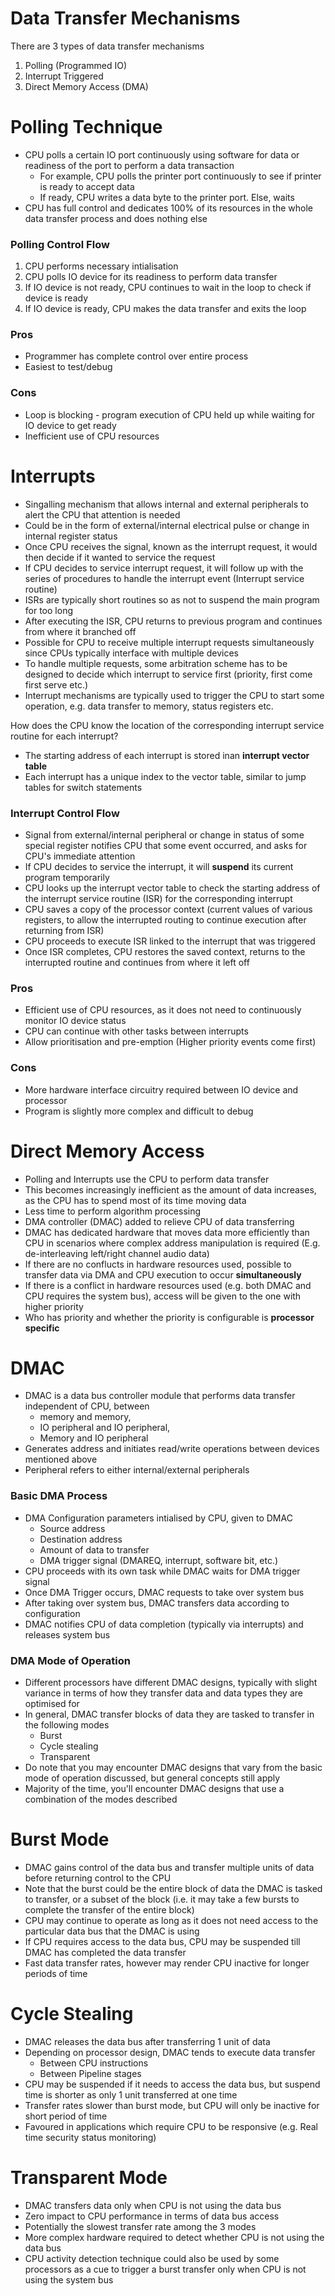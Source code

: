 # Data Transfer Mechanisms

There are 3 types of data transfer mechanisms
1. Polling (Programmed IO)
2. Interrupt Triggered
3. Direct Memory Access (DMA)

# Polling Technique
- CPU polls a certain IO port continuously using software for data or readiness of the port to perform a data transaction
  - For example, CPU polls the printer port continuously to see if printer is ready to accept data
  - If ready, CPU writes a data byte to the printer port. Else, waits
- CPU has full control and dedicates 100% of its resources in the whole data transfer process and does nothing else

### Polling Control Flow
1. CPU performs necessary intialisation
2. CPU polls IO device for its readiness to perform data transfer
3. If IO device is not ready, CPU continues to wait in the loop to check if device is ready
4. If IO device is ready, CPU makes the data transfer and exits the loop

### Pros
- Programmer has complete control over entire process
- Easiest to test/debug

### Cons
- Loop is blocking - program execution of CPU held up while waiting for IO device to get ready
- Inefficient use of CPU resources

# Interrupts
- Singalling mechanism that allows internal and external peripherals to alert the CPU that attention is needed
- Could be in the form of external/internal electrical pulse or change in internal register status
- Once CPU receives the signal, known as the interrupt request, it would then decide if it wanted to service the request
- If CPU decides to service interrupt request, it will follow up with the series of procedures to handle the interrupt event (Interrupt service routine)
- ISRs are typically short routines so as not to suspend the main program for too long
- After executing the ISR, CPU returns to previous program and continues from where it branched off
- Possible for CPU to receive multiple interrupt requests simultaneously since CPUs typically interface with multiple devices
- To handle multiple requests, some arbitration scheme has to be designed to decide which interrupt to service first (priority, first come first serve etc.)
- Interrupt mechanisms are typically used to trigger the CPU to start some operation, e.g. data transfer to memory, status registers etc.

How does the CPU know the location of the corresponding interrupt service routine for each interrupt?
- The starting address of each interrupt is stored inan **interrupt vector table**
- Each interrupt has a unique index to the vector table, similar to jump tables for switch statements

### Interrupt Control Flow
- Signal from external/internal peripheral or change in status of some special register notifies CPU that some event occurred, and asks for CPU's immediate attention
- If CPU decides to service the interrupt, it will **suspend** its current program temporarily
- CPU looks up the interrupt vector table to check the starting address of the interrupt service routine (ISR) for the corresponding interrupt
- CPU saves a copy of the processor context (current values of various registers, to allow the interrupted routing to continue execution after returning from ISR)
- CPU proceeds to execute ISR linked to the interrupt that was triggered
- Once ISR completes, CPU restores the saved context, returns to the interrupted routine and continues from where it left off

### Pros
- Efficient use of CPU resources, as it does not need to continuously monitor IO device status
- CPU can continue with other tasks between interrupts
- Allow prioritisation and pre-emption (Higher priority events come first)

### Cons
- More hardware interface circuitry required between IO device and processor
- Program is slightly more complex and difficult to debug

# Direct Memory Access
- Polling and Interrupts use the CPU to perform data transfer
- This becomes increasingly inefficient as the amount of data increases, as the CPU has to spend most of its time moving data
- Less time to perform algorithm processing 
- DMA controller (DMAC) added to relieve CPU of data transferring
- DMAC has dedicated hardware that moves data more efficiently than CPU in scenarios where complex address manipulation is required (E.g. de-interleaving left/right channel audio data)
- If there are no conflucts in hardware resources used, possible to transfer data via DMA and CPU execution to occur **simultaneously**
- If there is a conflict in hardware resources used (e.g. both DMAC and CPU requires the system bus), access will be given to the one with higher priority
- Who has priority and whether the priority is configurable is **processor specific**

# DMAC
- DMAC is a data bus controller module that performs data transfer independent of CPU, between 
  - memory and memory, 
  - IO peripheral and IO peripheral, 
  - Memory and IO peripheral
- Generates address and initiates read/write operations between devices mentioned above
- Peripheral refers to either internal/external peripherals

### Basic DMA Process
- DMA Configuration parameters intialised by CPU, given to DMAC
  - Source address
  - Destination address
  - Amount of data to transfer
  - DMA trigger signal (DMAREQ, interrupt, software bit, etc.)
- CPU proceeds with its own task while DMAC waits for DMA trigger signal
- Once DMA Trigger occurs, DMAC requests to take over system bus
- After taking over system bus, DMAC transfers data according to configuration
- DMAC notifies CPU of data completion (typically via interrupts) and releases system bus

### DMA Mode of Operation
- Different processors have different DMAC designs, typically with slight variance in terms of how they transfer data and data types they are optimised for
- In general, DMAC transfer blocks of data they are tasked to transfer in the following modes
  - Burst
  - Cycle stealing
  - Transparent
- Do note that you may encounter DMAC designs that vary from the basic mode of operation discussed, but general concepts still apply
- Majority of the time, you'll encounter DMAC designs that use a combination of the modes described

# Burst Mode
- DMAC gains control of the data bus and transfer multiple units of data before returning control to the CPU
- Note that the burst could be the entire block of data the DMAC is tasked to transfer, or a subset of the block (i.e. it may take a few bursts to complete the transfer of the entire block)
- CPU may continue to operate as long as it does not need access to the particular data bus that the DMAC is using
- If CPU requires access to the data bus, CPU may be suspended till DMAC has completed the data transfer
- Fast data transfer rates, however may render CPU inactive for longer periods of time

# Cycle Stealing
- DMAC releases the data bus after transferring 1 unit of data
- Depending on processor design, DMAC tends to execute data transfer
  - Between CPU instructions
  - Between Pipeline stages
- CPU may be suspended if it needs to access the data bus, but suspend time is shorter as only 1 unit transferred at one time
- Transfer rates slower than burst mode, but CPU will only be inactive for short period of time
- Favoured in applications which require CPU to be responsive (e.g. Real time security status monitoring)

# Transparent Mode
- DMAC transfers data only when CPU is not using the data bus
- Zero impact to CPU performance in terms of data bus access
- Potentially the slowest transfer rate among the 3 modes
- More complex hardware required to detect whether CPU is not using the data bus
- CPU activity detection technique could also be used by some processors as a cue to trigger a burst transfer only when CPU is not using the system bus
